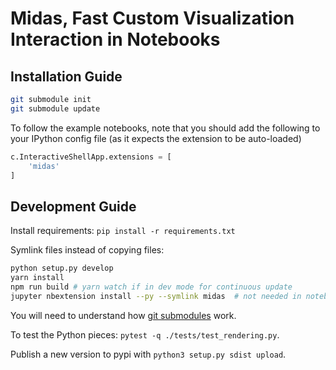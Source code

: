 # Midas, Fast Custom Visualization Interaction in Notebooks

## Installation Guide

```bash
git submodule init
git submodule update
```

To follow the example notebooks, note that you should add the following to your IPython config file (as it expects the extension to be auto-loaded)

```python
c.InteractiveShellApp.extensions = [
    'midas'
]
```

## Development Guide

Install requirements: `pip install -r requirements.txt`

Symlink files instead of copying files:

```sh
python setup.py develop
yarn install
npm run build # yarn watch if in dev mode for continuous update
jupyter nbextension install --py --symlink midas  # not needed in notebook >= 5.3
```

You will need to understand how [git submodules](https://git-scm.com/book/en/v2/Git-Tools-Submodules) work.

To test the Python pieces: `pytest -q ./tests/test_rendering.py`.

Publish a new version to pypi with `python3 setup.py sdist upload`.
